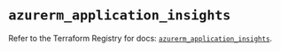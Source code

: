 # `azurerm_application_insights`

Refer to the Terraform Registry for docs: [`azurerm_application_insights`](https://registry.terraform.io/providers/hashicorp/azurerm/4.21.1/docs/resources/application_insights).
